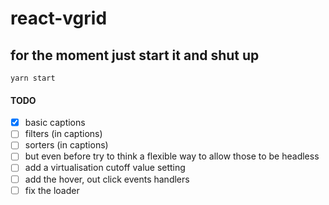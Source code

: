 
# react-vgrid

## for the moment just start it and shut up

`yarn start`

#### TODO
- [x] basic captions
- [ ] filters (in captions)
- [ ] sorters (in captions)
- [ ] but even before try to think a flexible way to allow those to be headless
- [ ] add a virtualisation cutoff value setting
- [ ] add the hover, out click events handlers
- [ ] fix the loader
